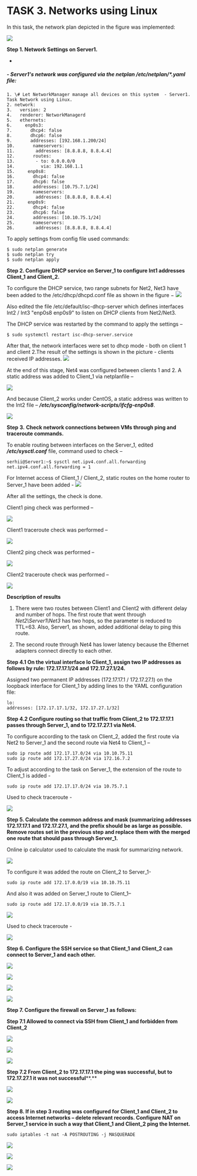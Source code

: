 # TASK 3. Networks using Linux

In this task, the network plan depicted in the figure was implemented:

![](https://github.com/serhiib0x/EPAM-OnlineUA-Cloud-DevOps-Fundamentals-Autumn-2022/blob/66a8acadb732fd93398e4dc31c721ddca5781c6b/Network_using_Linux/Screenshots/001_Networking_plan.jpg)

**Step 1. Network Settings on Server1.**

-
##### - Server1's network was configured via the netplan /etc/netplan/\*.yaml file:
```
1. \# Let NetworkManager manage all devices on this system  - Server1. Task Network using Linux.
2. network:
3.   version: 2
4.   renderer: NetworkManagerd
5.   ethernets:
6.     enp0s3:
7.       dhcp4: false
8.       dhcp6: false
9.       addresses: [192.168.1.200/24]
10.       nameservers:
11.        addresses: [8.8.8.8, 8.8.4.4]
12.       routes:
13.        - to: 0.0.0.0/0
14.          via: 192.168.1.1
15.     enp0s8:
16.       dhcp4: false
17.       dhcp6: false
18.       addresses: [10.75.7.1/24]
19.       nameservers:
20.        addresses: [8.8.8.8, 8.8.4.4]
21.     enp0s9:
22.       dhcp4: false
23.       dhcp6: false
24.       addresses: [10.10.75.1/24]
25.       nameservers:
26.        addresses: [8.8.8.8, 8.8.4.4]
```
To apply settings from config file used commands:
```
$ sudo netplan generate
$ sudo netplan try
$ sudo netplan apply
```
**Step 2. Configure DHCP service on Server\_1 to configure Int1 addresses Client\_1 and Client\_2.**

To configure the DHCP service, two range subnets for Net2, Net3 have been added to the /etc/dhcp/dhcpd.conf file as shown in the figure − 
![](https://github.com/serhiib0x/EPAM-OnlineUA-Cloud-DevOps-Fundamentals-Autumn-2022/blob/main/Network_using_Linux/Screenshots/image002.png)

Also edited the file /etc/default/isc-dhcp-server which defines interfaces Int2 / Int3 "enp0s8 enp0s9" to listen on DHCP clients from Net2/Net3.

The DHCP service was restarted by the command to apply the settings –
```
$ sudo systemctl restart isc-dhcp-server.service
```
After that, the network interfaces were set to dhcp mode - both on client 1 and client 2.The result of the settings is shown in the picture - clients received IP addresses. ![](https://github.com/serhiib0x/EPAM-OnlineUA-Cloud-DevOps-Fundamentals-Autumn-2022/blob/main/Network_using_Linux/Screenshots/image003.png)

At the end of this stage, Net4 was configured between clients 1 and 2. A static address was added to Client\_1 via netplanfile –

![](https://github.com/serhiib0x/EPAM-OnlineUA-Cloud-DevOps-Fundamentals-Autumn-2022/blob/main/Network_using_Linux/Screenshots/image004.png)

And because Client\_2 works under CentOS, a static address was written to the Int2 file – _**/etc/sysconfig/network-scripts/ifcfg-enp0s8**_.

![](https://github.com/serhiib0x/EPAM-OnlineUA-Cloud-DevOps-Fundamentals-Autumn-2022/blob/main/Network_using_Linux/Screenshots/image005.png)

**Step**  **3.**  **Check network connections between VMs through ping and traceroute commands.**

To enable routing between interfaces on the Server\_1, edited  **_/etc/sysctl.conf_**  file, command used to check –
```
serhii@Server1:~$ sysctl net.ipv4.conf.all.forwarding
net.ipv4.conf.all.forwarding = 1
```
For Internet access of Client\_1 / Client\_2, static routes on the home router to Server\_1 have been added - 
![](https://github.com/serhiib0x/EPAM-OnlineUA-Cloud-DevOps-Fundamentals-Autumn-2022/blob/main/Network_using_Linux/Screenshots/image006.png)

After all the settings, the check is done.

Client1 ping check was performed –

![](https://github.com/serhiib0x/EPAM-OnlineUA-Cloud-DevOps-Fundamentals-Autumn-2022/blob/main/Network_using_Linux/Screenshots/image007.png)

Client1 traceroute check was performed –

![](https://github.com/serhiib0x/EPAM-OnlineUA-Cloud-DevOps-Fundamentals-Autumn-2022/blob/main/Network_using_Linux/Screenshots/image008.png)

Client2 ping check was performed –

![](https://github.com/serhiib0x/EPAM-OnlineUA-Cloud-DevOps-Fundamentals-Autumn-2022/blob/main/Network_using_Linux/Screenshots/image009.png)

Client2 traceroute check was performed –

![](https://github.com/serhiib0x/EPAM-OnlineUA-Cloud-DevOps-Fundamentals-Autumn-2022/blob/main/Network_using_Linux/Screenshots/image010.png)

**Description of results**

1. There were two routes between Client1 and Client2 with different delay and number of hops. The first route that went through _Net2\Server1\Net3_ has two hops, so the parameter is reduced to TTL=63. Also, Server1, as shown, added additional delay to ping this route.

2. The second route through Net4 has lower latency because the Ethernet adapters connect directly to each other.

**Step 4.1 On the virtual interface lo Client\_1, assign two IP addresses as follows by rule: 172.17.17.1/24 and 172.17.27.1/24.**

Assigned two permanent IP addresses (172.17.17.1 / 172.17.27.1) on the loopback interface for Client\_1 by adding lines to the YAML configuration file:
```
lo:
addresses: [172.17.17.1/32, 172.17.27.1/32]
```
**Step 4.2 Configure routing so that traffic from Client\_2 to 172.17.17.1 passes through Server\_1, and to 172.17.27.1 via Net4.**

To configure according to the task on Client\_2, added the first route via Net2 to Server\_1 and the second route via Net4 to Client\_1 –
```
sudo ip route add 172.17.17.0/24 via 10.10.75.11
sudo ip route add 172.17.27.0/24 via 172.16.7.2
```
To adjust according to the task on Server\_1, the extension of the route to Client\_1 is added -
```
sudo ip route add 172.17.17.0/24 via 10.75.7.1
```
Used to check traceroute -

![](https://github.com/serhiib0x/EPAM-OnlineUA-Cloud-DevOps-Fundamentals-Autumn-2022/blob/main/Network_using_Linux/Screenshots/image011.png)

**Step 5. Calculate the common address and mask (summarizing addresses 172.17.17.1 and 172.17.27.1, and the prefix should be as large as possible. Remove routes set in the previous step and replace them with the merged one route that should pass through Server\_1.**

Online ip calculator used to calculate the mask for summarizing network.

![](https://github.com/serhiib0x/EPAM-OnlineUA-Cloud-DevOps-Fundamentals-Autumn-2022/blob/main/Network_using_Linux/Screenshots/image012.png)

To configure it was added the route on Client\_2 to Server\_1-
```
sudo ip route add 172.17.0.0/19 via 10.10.75.11
```
And also it was added on Server\_1 route to Client\_1–
```
sudo ip route add 172.17.0.0/19 via 10.75.7.1
```
![](https://github.com/serhiib0x/EPAM-OnlineUA-Cloud-DevOps-Fundamentals-Autumn-2022/blob/main/Network_using_Linux/Screenshots/image013.png)

Used to check traceroute -

![](https://github.com/serhiib0x/EPAM-OnlineUA-Cloud-DevOps-Fundamentals-Autumn-2022/blob/main/Network_using_Linux/Screenshots/image014.png)

**Step 6. Configure the SSH service so that Client\_1 and Client\_2 can connect to Server\_1 and each other.**

![](https://github.com/serhiib0x/EPAM-OnlineUA-Cloud-DevOps-Fundamentals-Autumn-2022/blob/main/Network_using_Linux/Screenshots/image015.png)

![](https://github.com/serhiib0x/EPAM-OnlineUA-Cloud-DevOps-Fundamentals-Autumn-2022/blob/main/Network_using_Linux/Screenshots/image016.png)

![](https://github.com/serhiib0x/EPAM-OnlineUA-Cloud-DevOps-Fundamentals-Autumn-2022/blob/main/Network_using_Linux/Screenshots/image017.png)

![](https://github.com/serhiib0x/EPAM-OnlineUA-Cloud-DevOps-Fundamentals-Autumn-2022/blob/main/Network_using_Linux/Screenshots/image018.png)

**Step 7. Configure the firewall on Server\_1 as follows:**

**Step 7.1 Allowed to connect via SSH from Client\_1 and forbidden from Client\_2**

![](https://github.com/serhiib0x/EPAM-OnlineUA-Cloud-DevOps-Fundamentals-Autumn-2022/blob/main/Network_using_Linux/Screenshots/image019.png)

![](https://github.com/serhiib0x/EPAM-OnlineUA-Cloud-DevOps-Fundamentals-Autumn-2022/blob/main/Network_using_Linux/Screenshots/image020.png)

![](https://github.com/serhiib0x/EPAM-OnlineUA-Cloud-DevOps-Fundamentals-Autumn-2022/blob/main/Network_using_Linux/Screenshots/image021.png)

**Step 7.2 From Client\_2 to 172.17.17.1 the ping was successful, but to 172.17.27.1 it was not successful****.**

![](https://github.com/serhiib0x/EPAM-OnlineUA-Cloud-DevOps-Fundamentals-Autumn-2022/blob/main/Network_using_Linux/Screenshots/image022.png)

![](https://github.com/serhiib0x/EPAM-OnlineUA-Cloud-DevOps-Fundamentals-Autumn-2022/blob/main/Network_using_Linux/Screenshots/image022_1.png)

**Step 8. If in step 3 routing was configured for Client\_1 and Client\_2 to access Internet networks – delete relevant records. Configure NAT on Server\_1 service in such a way that Client\_1 and Client\_2 ping the Internet.**
```
sudo iptables -t nat -A POSTROUTING -j MASQUERADE
```
![](https://github.com/serhiib0x/EPAM-OnlineUA-Cloud-DevOps-Fundamentals-Autumn-2022/blob/main/Network_using_Linux/Screenshots/image023.png)

![](https://github.com/serhiib0x/EPAM-OnlineUA-Cloud-DevOps-Fundamentals-Autumn-2022/blob/main/Network_using_Linux/Screenshots/image024.png)

![](https://github.com/serhiib0x/EPAM-OnlineUA-Cloud-DevOps-Fundamentals-Autumn-2022/blob/main/Network_using_Linux/Screenshots/image025.png)

